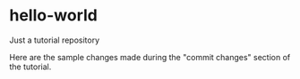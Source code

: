 hello-world
===========

Just a tutorial repository

Here are the sample changes made during the "commit changes" section of the tutorial.
